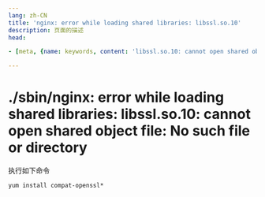 ```yaml
---
lang: zh-CN  
title: 'nginx: error while loading shared libraries: libssl.so.10'  
description: 页面的描述  
head:

- [meta, {name: keywords, content: 'libssl.so.10: cannot open shared object file: No such file or directory'}]

---
```


# ./sbin/nginx: error while loading shared libraries: libssl.so.10: cannot open shared object file: No such file or directory

执行如下命令

```shell
yum install compat-openssl*
```

<Comment></Comment>
